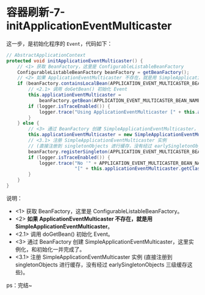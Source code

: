 # 容器刷新-7-initApplicationEventMulticaster

这一步，是初始化程序的 `Event`，代码如下：

```java
// AbstractApplicationContext
protected void initApplicationEventMulticaster() {
    // <1> 获取 BeanFactory，这里是 ConfigurableListableBeanFactory
    ConfigurableListableBeanFactory beanFactory = getBeanFactory();
    // <2> 如果 ApplicationEventMulticaster 不存在，就是用 SimpleApplicationEventMulticaster
    if (beanFactory.containsLocalBean(APPLICATION_EVENT_MULTICASTER_BEAN_NAME)) {
        // <2.1> 调用 doGetBean() 初始化 Event
        this.applicationEventMulticaster =
            beanFactory.getBean(APPLICATION_EVENT_MULTICASTER_BEAN_NAME, ApplicationEventMulticaster.class);
        if (logger.isTraceEnabled()) {
            logger.trace("Using ApplicationEventMulticaster [" + this.applicationEventMulticaster + "]");
        }
    } else {
        // <3> 通过 BeanFactory 创建 SimpleApplicationEventMulticaster，这里实例化，和初始化一并完成了
        this.applicationEventMulticaster = new SimpleApplicationEventMulticaster(beanFactory);
        // <3.1> 注册 SimpleApplicationEventMulticaster 实例
        // (直接注册到 singletonObjects 进行缓存，没有经过 earlySingletonObjects 三级缓存这些)
        beanFactory.registerSingleton(APPLICATION_EVENT_MULTICASTER_BEAN_NAME, this.applicationEventMulticaster);
        if (logger.isTraceEnabled()) {
            logger.trace("No '" + APPLICATION_EVENT_MULTICASTER_BEAN_NAME + "' bean, using " +
                         "[" + this.applicationEventMulticaster.getClass().getSimpleName() + "]");
        }
    }
}
```

说明：

- <1> 获取 BeanFactory，这里是 ConfigurableListableBeanFactory。
- <2> **如果 ApplicationEventMulticaster 不存在，就是用 SimpleApplicationEventMulticaster**。
- <2.1> 调用 doGetBean() 初始化 Event。
- <3> 通过 BeanFactory 创建 SimpleApplicationEventMulticaster，这里实例化，和初始化一并完成了。
- <3.1> 注册 SimpleApplicationEventMulticaster 实例 (直接注册到 singletonObjects 进行缓存，没有经过 earlySingletonObjects 三级缓存这些)。

ps：完结~
